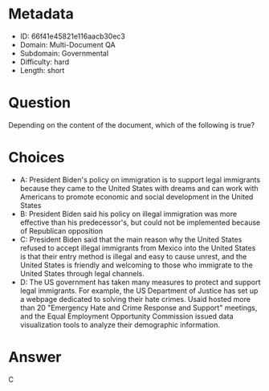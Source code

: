 # Metadata

- ID: 66f41e45821e116aacb30ec3
- Domain: Multi-Document QA
- Subdomain: Governmental
- Difficulty: hard
- Length: short

# Question

Depending on the content of the document, which of the following is true?

# Choices

- A: President Biden's policy on immigration is to support legal immigrants because they came to the United States with dreams and can work with Americans to promote economic and social development in the United States
- B: President Biden said his policy on illegal immigration was more effective than his predecessor's, but could not be implemented because of Republican opposition
- C: President Biden said that the main reason why the United States refused to accept illegal immigrants from Mexico into  the United States is that their entry method is illegal and easy to cause unrest,  and the United States is friendly and welcoming to those who immigrate to the United States through legal channels.
- D: The US government has taken many measures to protect and support legal immigrants. For example, the US Department of Justice has set up a webpage dedicated to solving their hate crimes. Usaid hosted more than 20 "Emergency Hate and Crime Response and Support" meetings, and the Equal Employment Opportunity Commission issued data visualization tools to analyze their demographic information.

# Answer

C
